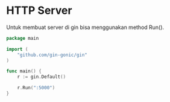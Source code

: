 # HTTP Server

Untuk membuat server di gin bisa menggunakan method Run().

```go
package main

import (
	"github.com/gin-gonic/gin"
)

func main() {
	r := gin.Default()

	r.Run(":5000")
}

```
